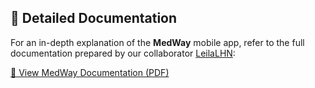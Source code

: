 ## 📄 Detailed Documentation

For an in-depth explanation of the **MedWay** mobile app, refer to the full documentation prepared by our collaborator [LeilaLHN](https://github.com/LeilaLHN):

[📘 View MedWay Documentation (PDF)](docs/Rapport%20MedWay.pdf)
